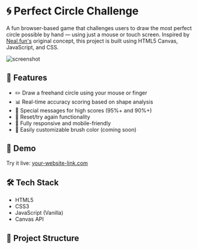 # 🌀 Perfect Circle Challenge

A fun browser-based game that challenges users to draw the most perfect circle possible by hand — using just a mouse or touch screen. Inspired by [Neal.fun's](https://neal.fun/perfect-circle/) original concept, this project is built using HTML5 Canvas, JavaScript, and CSS.

![screenshot](screenshot.png) <!-- Optional: include a screenshot image if you have one -->

## 🎯 Features

- ✏️ Draw a freehand circle using your mouse or finger
- 📊 Real-time accuracy scoring based on shape analysis
- 🎉 Special messages for high scores (95%+ and 90%+)
- 🧼 Reset/try again functionality
- 📱 Fully responsive and mobile-friendly
- 🌈 Easily customizable brush color (coming soon)

## 🚀 Demo

Try it live: [your-website-link.com](https://your-website-link.com)

## 🛠️ Tech Stack

- HTML5
- CSS3
- JavaScript (Vanilla)
- Canvas API

## 📂 Project Structure

